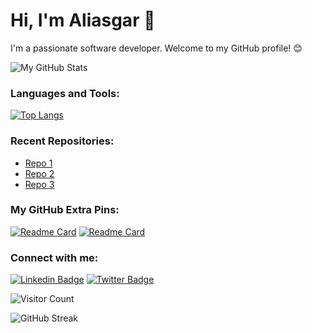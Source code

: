 <!-- Aliasgar -->
# Hi, I'm Aliasgar 👋

<!-- Introduction -->
I'm a passionate software developer. Welcome to my GitHub profile! 😊

<!-- GitHub Stats -->
![My GitHub Stats](https://github-readme-stats.vercel.app/api?username=aliasgarxo&show_icons=true&count_private=true&hide=prs&theme=radical)

<!-- Languages and Tools -->
### Languages and Tools:

[![Top Langs](https://github-readme-stats.vercel.app/api/top-langs/?username=aliasgarxo&layout=compact&theme=radical)](https://github.com/anuraghazra/github-readme-stats)

<!-- Recent Repositories -->
### Recent Repositories:

- [Repo 1](https://github.com/aliasgarxo/repo-1)
- [Repo 2](https://github.com/aliasgarxo/repo-2)
- [Repo 3](https://github.com/aliasgarxo/repo-3)

<!-- GitHub Extra Pins -->
### My GitHub Extra Pins:

[![Readme Card](https://github-readme-stats.vercel.app/api/pin/?username=aliasgarxo&repo=repo-1&theme=radical)](https://github.com/aliasgarxo/repo-1)
[![Readme Card](https://github-readme-stats.vercel.app/api/pin/?username=aliasgarxo&repo=repo-2&theme=radical)](https://github.com/aliasgarxo/repo-2)

<!-- Connect with me -->
### Connect with me:

[![Linkedin Badge](https://img.shields.io/badge/-Aliasgar-blue?style=flat-square&logo=Linkedin&logoColor=white&link=https://www.linkedin.com/in/aliasgarxo/)](https://www.linkedin.com/in/aliasgarxo/)
[![Twitter Badge](https://img.shields.io/badge/-aliasgarxo-1ca0f1?style=flat-square&logo=twitter&logoColor=white&link=https://twitter.com/aliasgarxo)](https://twitter.com/aliasgarxo)

<!-- Visitor Count -->
![Visitor Count](https://visitor-badge.laobi.icu/badge?page_id=aliasgarxo.aliasgarxo)

<!-- GitHub Streak -->
![GitHub Streak](http://github-readme-streak-stats.herokuapp.com?user=aliasgarxo&theme=radical)


<!---
aliasgarxo/aliasgarxo is a ✨ special ✨ repository because its `README.md` (this file) appears on your GitHub profile.
You can click the Preview link to take a look at your changes.
--->
